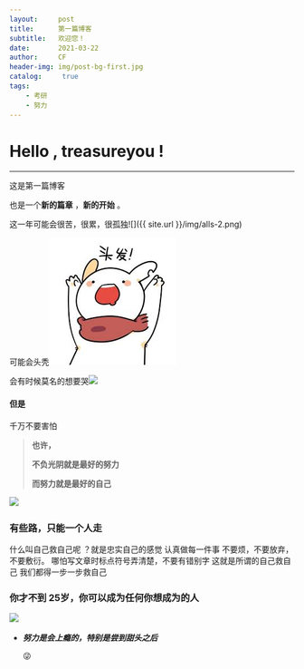 ```yaml
---
layout:     post
title:      第一篇博客
subtitle:   欢迎您！
date:       2021-03-22
author:     CF
header-img: img/post-bg-first.jpg
catalog: 	 true
tags:
    - 考研
    - 努力
---
```






# Hello , treasureyou !

---





这是第一篇博客



也是一个**新的篇章** ，**新的开始** 。

这一年可能会很苦，很累，很孤独![]({{ site.url }}/img/alls-2.png)



可能会头秃![](../img/alls-3.png)

会有时候莫名的想要哭![](https://encrypted-tbn0.gstatic.com/images?q=tbn:ANd9GcSr92BPdVxQy45aCbPQd3emjBCUqf4wfl81cQ&usqp=CAU)

#### 但是

千万不要害怕

> **也许，**
>
> **不负光阴就是最好的努力**
>
> **而努力就是最好的自己**  

![](https://cdn.colorhub.me/3C_qk0U1ilAgn8xvpXqgZQotzzMybyEbd7tB22qqls/auto/0/500/ce/0/bG9jYWw6Ly8vYTQv/N2IvN2YzOWRkODE5/ZTNjNzI5OGNjY2Y1/NjAwNWEyNTkxNzlj/OGM1YTQ3Yi5qcGVn.jpg)




### 有些路，只能一个人走





什么叫自己救自己呢 ？就是忠实自己的感觉
认真做每一件事
不要烦，不要放弃，不要敷衍。
哪怕写文章时标点符号弄清楚，不要有错别字
这就是所谓的自己救自己
我们都得一步一步救自己




### 你才不到 **25**岁，你可以成为任何你想成为的人

![](https://w.wallhaven.cc/full/rd/wallhaven-rdrx5w.png)

* ***努力是会上瘾的，特别是尝到甜头之后*** 

  😜
